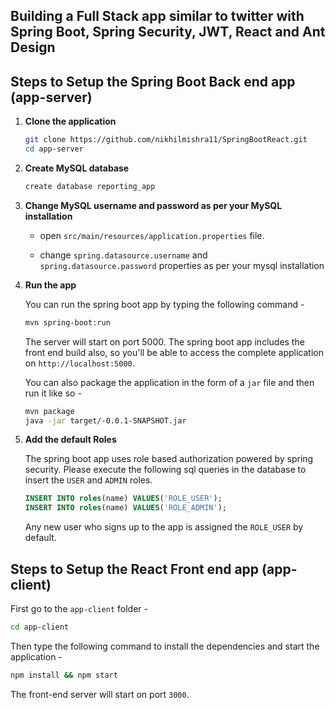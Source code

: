 ## Building a Full Stack  app similar to twitter  with Spring Boot, Spring Security, JWT, React and Ant Design


## Steps to Setup the Spring Boot Back end app (app-server)

1. **Clone the application**

	```bash
	git clone https://github.com/nikhilmishra11/SpringBootReact.git
	cd app-server
	```

2. **Create MySQL database**

	```bash
	create database reporting_app
	```

3. **Change MySQL username and password as per your MySQL installation**

	+ open `src/main/resources/application.properties` file.

	+ change `spring.datasource.username` and `spring.datasource.password` properties as per your mysql installation

4. **Run the app**

	You can run the spring boot app by typing the following command -

	```bash
	mvn spring-boot:run
	```

	The server will start on port 5000. The spring boot app includes the front end build also, so you'll be able to access the complete application on `http://localhost:5000`.

	You can also package the application in the form of a `jar` file and then run it like so -

	```bash
	mvn package
	java -jar target/-0.0.1-SNAPSHOT.jar
	```
5. **Add the default Roles**
	
	The spring boot app uses role based authorization powered by spring security. Please execute the following sql queries in the database to insert the `USER` and `ADMIN` roles.

	```sql
	INSERT INTO roles(name) VALUES('ROLE_USER');
	INSERT INTO roles(name) VALUES('ROLE_ADMIN');
	```

	Any new user who signs up to the app is assigned the `ROLE_USER` by default.

## Steps to Setup the React Front end app (app-client)

First go to the `app-client` folder -

```bash
cd app-client
```

Then type the following command to install the dependencies and start the application -

```bash
npm install && npm start
```

The front-end server will start on port `3000`.
